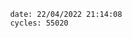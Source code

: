 

                date: 22/04/2022 21:14:08
                cycles: 55020

                         